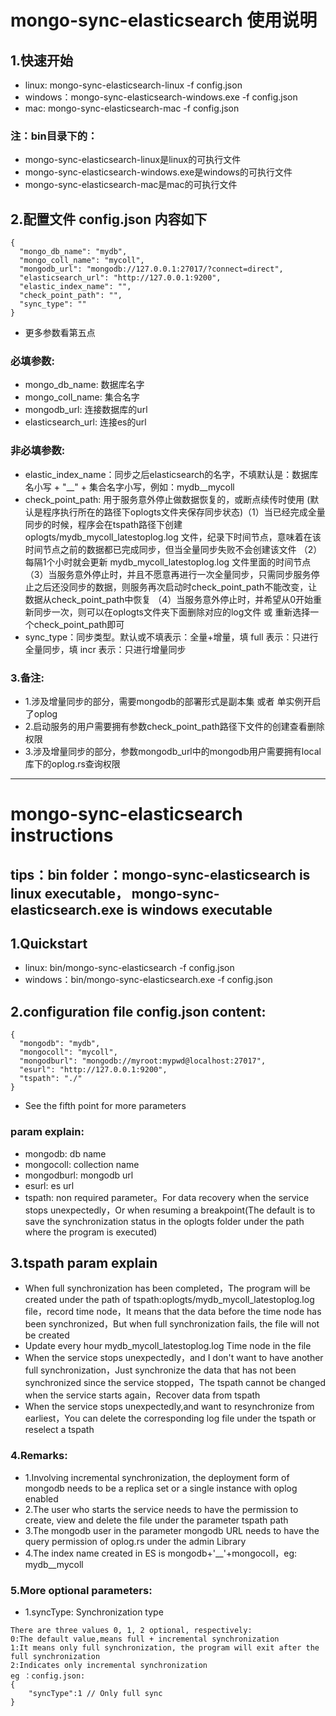 # mongo-sync-elasticsearch 使用说明


## 1.快速开始
* linux:  mongo-sync-elasticsearch-linux -f config.json
* windows：mongo-sync-elasticsearch-windows.exe -f config.json
* mac:  mongo-sync-elasticsearch-mac -f config.json
### 注：bin目录下的：
* mongo-sync-elasticsearch-linux是linux的可执行文件
* mongo-sync-elasticsearch-windows.exe是windows的可执行文件
* mongo-sync-elasticsearch-mac是mac的可执行文件

## 2.配置文件 config.json 内容如下
```
{
  "mongo_db_name": "mydb",
  "mongo_coll_name": "mycoll",
  "mongodb_url": "mongodb://127.0.0.1:27017/?connect=direct",
  "elasticsearch_url": "http://127.0.0.1:9200",
  "elastic_index_name": "",
  "check_point_path": "",
  "sync_type": ""
}

```
* 更多参数看第五点

### 必填参数:
* mongo_db_name: 数据库名字
* mongo_coll_name: 集合名字
* mongodb_url: 连接数据库的url
* elasticsearch_url: 连接es的url

### 非必填参数:
* elastic_index_name：同步之后elasticsearch的名字，不填默认是：数据库名小写 + "__" + 集合名字小写，例如：mydb__mycoll
* check_point_path: 用于服务意外停止做数据恢复的，或断点续传时使用 (默认是程序执行所在的路径下oplogts文件夹保存同步状态)（1）当已经完成全量同步的时候，程序会在tspath路径下创建 oplogts/mydb_mycoll_latestoplog.log 文件，纪录下时间节点，意味着在该时间节点之前的数据都已完成同步，但当全量同步失败不会创建该文件 （2）每隔1个小时就会更新 mydb_mycoll_latestoplog.log 文件里面的时间节点 （3）当服务意外停止时，并且不愿意再进行一次全量同步，只需同步服务停止之后还没同步的数据，则服务再次启动时check_point_path不能改变，让数据从check_point_path中恢复 （4）当服务意外停止时，并希望从0开始重新同步一次，则可以在oplogts文件夹下面删除对应的log文件 或 重新选择一个check_point_path即可
* sync_type：同步类型。默认或不填表示：全量+增量，填 full 表示：只进行全量同步，填 incr 表示：只进行增量同步 

### 3.备注:
* 1.涉及增量同步的部分，需要mongodb的部署形式是副本集 或者 单实例开启了oplog
* 2.启动服务的用户需要拥有参数check_point_path路径下文件的创建查看删除权限
* 3.涉及增量同步的部分，参数mongodb_url中的mongodb用户需要拥有local库下的oplog.rs查询权限

****

# mongo-sync-elasticsearch instructions
## tips：bin folder：mongo-sync-elasticsearch is linux executable， mongo-sync-elasticsearch.exe is windows executable

## 1.Quickstart
* linux: bin/mongo-sync-elasticsearch -f config.json
* windows：bin/mongo-sync-elasticsearch.exe -f config.json

## 2.configuration file config.json content:
```
{
  "mongodb": "mydb",
  "mongocoll": "mycoll",
  "mongodburl": "mongodb://myroot:mypwd@localhost:27017",
  "esurl": "http://127.0.0.1:9200",
  "tspath": "./"
}
```
* See the fifth point for more parameters

### param explain:
* mongodb: db name
* mongocoll: collection name
* mongodburl: mongodb url
* esurl: es url
* tspath: non required parameter。For data recovery when the service stops unexpectedly，Or when resuming a breakpoint(The default is to save the synchronization status in the oplogts folder under the path where the program is executed)

## 3.tspath param explain
* When full synchronization has been completed，The program will be created under the path of tspath:oplogts/mydb_mycoll_latestoplog.log file，record time node，It means that the data before the time node has been synchronized，But when full synchronization fails, the file will not be created
* Update every hour mydb_mycoll_latestoplog.log Time node in the file
* When the service stops unexpectedly，and I don't want to have another full synchronization，Just synchronize the data that has not been synchronized since the service stopped，The tspath cannot be changed when the service starts again，Recover data from tspath
* When the service stops unexpectedly,and want to resynchronize from earliest，You can delete the corresponding log file under the tspath or reselect a tspath


### 4.Remarks:
* 1.Involving incremental synchronization, the deployment form of mongodb needs to be a replica set or a single instance with oplog enabled
* 2.The user who starts the service needs to have the permission to create, view and delete the file under the parameter tspath path
* 3.The mongodb user in the parameter mongodb URL needs to have the query permission of oplog.rs under the admin Library
* 4.The index name created in ES is mongodb+'__'+mongocoll，eg: mydb__mycoll

### 5.More optional parameters:
* 1.syncType: Synchronization type
```
There are three values 0, 1, 2 optional, respectively:
0:The default value,means full + incremental synchronization
1:It means only full synchronization, the program will exit after the full synchronization
2:Indicates only incremental synchronization
eg ：config.json:
{
    "syncType":1 // Only full sync
}
```


